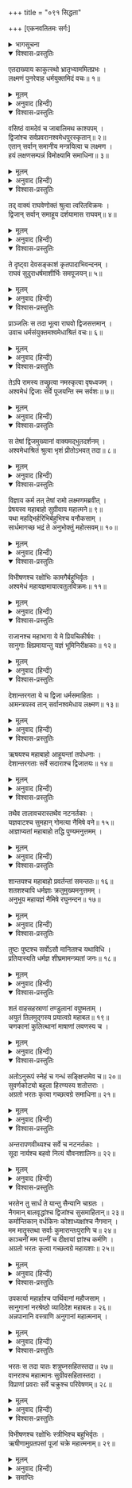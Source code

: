 +++
title = "०९१ सिद्धता"

+++
[एकनवतितमः सर्गः]



<details><summary>भागसूचना</summary>

91. श्रीरामके आदेशसे अश्वमेध-यज्ञकी तैयारी
</details>

<details open><summary>विश्वास-प्रस्तुतिः</summary>

एतदाख्याय काकुत्स्थो भ्रातृभ्याममितप्रभः ।  
लक्ष्मणं पुनरेवाह धर्मयुक्तमिदं वचः॥ १॥
</details>

<details><summary>मूलम्</summary>

एतदाख्याय काकुत्स्थो भ्रातृभ्याममितप्रभः ।  
लक्ष्मणं पुनरेवाह धर्मयुक्तमिदं वचः॥ १॥
</details>

<details><summary>अनुवाद (हिन्दी)</summary>

अपने दोनों भाइयोंको यह कथा सुनाकर अमित तेजस्वी श्रीरामचन्द्रजीने लक्ष्मणसे पुनः यह धर्मयुक्त बात कही—॥ १॥
</details>

<details open><summary>विश्वास-प्रस्तुतिः</summary>

वसिष्ठं वामदेवं च जाबालिमथ काश्यपम् ।  
द्विजांश्च सर्वप्रवरानश्वमेधपुरस्कृतान्॥ २॥  
एतान् सर्वान् समानीय मन्त्रयित्वा च लक्ष्मण ।  
हयं लक्षणसम्पन्नं विमोक्ष्यामि समाधिना॥ ३॥
</details>

<details><summary>मूलम्</summary>

वसिष्ठं वामदेवं च जाबालिमथ काश्यपम् ।  
द्विजांश्च सर्वप्रवरानश्वमेधपुरस्कृतान्॥ २॥  
एतान् सर्वान् समानीय मन्त्रयित्वा च लक्ष्मण ।  
हयं लक्षणसम्पन्नं विमोक्ष्यामि समाधिना॥ ३॥
</details>

<details><summary>अनुवाद (हिन्दी)</summary>

‘लक्ष्मण! मैं अश्वमेध-यज्ञ करानेवाले ब्राह्मणोंमें अग्रगण्य एवं सर्वश्रेष्ठ वसिष्ठ, वामदेव, जाबालि और काश्यप आदि सभी द्विजोंको बुलाकर और उनसे सलाह लेकर पूरी सावधानीके साथ शुभ लक्षणोंसे सम्पन्न घोड़ा छोड़ूँगा’॥ २-३॥
</details>

<details open><summary>विश्वास-प्रस्तुतिः</summary>

तद् वाक्यं राघवेणोक्तं श्रुत्वा त्वरितविक्रमः ।  
द्विजान् सर्वान् समाहूय दर्शयामास राघवम्॥ ४॥
</details>

<details><summary>मूलम्</summary>

तद् वाक्यं राघवेणोक्तं श्रुत्वा त्वरितविक्रमः ।  
द्विजान् सर्वान् समाहूय दर्शयामास राघवम्॥ ४॥
</details>

<details><summary>अनुवाद (हिन्दी)</summary>

रघुनाथजीके कहे हुए इस वचनको सुनकर शीघ्रगामी लक्ष्मणने समस्त ब्राह्मणोंको बुलाकर उन्हें श्रीरामचन्द्रजीसे मिलाया॥ ४॥
</details>

<details open><summary>विश्वास-प्रस्तुतिः</summary>

ते दृष्ट्वा देवसङ्काशं कृतपादाभिवन्दनम् ।  
राघवं सुदुराधर्षमाशीर्भिः समपूजयन्॥ ५॥
</details>

<details><summary>मूलम्</summary>

ते दृष्ट्वा देवसङ्काशं कृतपादाभिवन्दनम् ।  
राघवं सुदुराधर्षमाशीर्भिः समपूजयन्॥ ५॥
</details>

<details><summary>अनुवाद (हिन्दी)</summary>

उन ब्राह्मणोंने देखा, देवतुल्य तेजस्वी और अत्यन्त दुर्जय श्रीराघवेन्द्र हमारे चरणोंमें प्रणाम करके खड़े हैं, तब उन्होंने शुभ-आशीर्वादोंद्वारा उनका सत्कार किया॥ ५॥
</details>

<details open><summary>विश्वास-प्रस्तुतिः</summary>

प्राञ्जलिः स तदा भूत्वा राघवो द्विजसत्तमान् ।  
उवाच धर्मसंयुक्तमश्वमेधाश्रितं वचः॥ ६॥
</details>

<details><summary>मूलम्</summary>

प्राञ्जलिः स तदा भूत्वा राघवो द्विजसत्तमान् ।  
उवाच धर्मसंयुक्तमश्वमेधाश्रितं वचः॥ ६॥
</details>

<details><summary>अनुवाद (हिन्दी)</summary>

उस समय रघुकुलभूषण श्रीराम हाथ जोड़कर उन श्रेष्ठ ब्राह्मणोंसे अश्वमेध-यज्ञके विषयमें धर्मयुक्त श्रेष्ठ वचन बोले—॥ ६॥
</details>

<details open><summary>विश्वास-प्रस्तुतिः</summary>

तेऽपि रामस्य तच्छ्रुत्वा नमस्कृत्वा वृषध्वजम् ।  
अश्वमेधं द्विजाः सर्वे पूजयन्ति स्म सर्वशः॥ ७॥
</details>

<details><summary>मूलम्</summary>

तेऽपि रामस्य तच्छ्रुत्वा नमस्कृत्वा वृषध्वजम् ।  
अश्वमेधं द्विजाः सर्वे पूजयन्ति स्म सर्वशः॥ ७॥
</details>

<details><summary>अनुवाद (हिन्दी)</summary>

वे सब ब्राह्मण भी श्रीरामकी वह बात सुनकर भगवान् शंकरको प्रणाम करके सब प्रकारसे अश्वमेध-यज्ञकी सराहना करने लगे॥ ७॥
</details>

<details open><summary>विश्वास-प्रस्तुतिः</summary>

स तेषां द्विजमुख्यानां वाक्यमद्भुतदर्शनम् ।  
अश्वमेधाश्रितं श्रुत्वा भृशं प्रीतोऽभवत् तदा॥ ८॥
</details>

<details><summary>मूलम्</summary>

स तेषां द्विजमुख्यानां वाक्यमद्भुतदर्शनम् ।  
अश्वमेधाश्रितं श्रुत्वा भृशं प्रीतोऽभवत् तदा॥ ८॥
</details>

<details><summary>अनुवाद (हिन्दी)</summary>

अश्वमेध-यज्ञके विषयमें उन श्रेष्ठ ब्राह्मणोंका अद्भुत ज्ञानसे युक्त वचन सुनकर श्रीरामचन्द्रजीको बड़ी प्रसन्नता हुई॥ ८॥
</details>

<details open><summary>विश्वास-प्रस्तुतिः</summary>

विज्ञाय कर्म तत् तेषां रामो लक्ष्मणमब्रवीत् ।  
प्रेषयस्व महाबाहो सुग्रीवाय महात्मने॥ ९॥  
यथा महद्भिर्हरिभिर्बहुभिश्च वनौकसाम् ।  
सार्धमागच्छ भद्रं ते अनुभोक्तुं महोत्सवम्॥ १०॥
</details>

<details><summary>मूलम्</summary>

विज्ञाय कर्म तत् तेषां रामो लक्ष्मणमब्रवीत् ।  
प्रेषयस्व महाबाहो सुग्रीवाय महात्मने॥ ९॥  
यथा महद्भिर्हरिभिर्बहुभिश्च वनौकसाम् ।  
सार्धमागच्छ भद्रं ते अनुभोक्तुं महोत्सवम्॥ १०॥
</details>

<details><summary>अनुवाद (हिन्दी)</summary>

उस कर्मके लिये उन ब्राह्मणोंकी स्वीकृति जानकर श्रीराम लक्ष्मणसे बोले—‘महाबाहो! तुम महात्मा वानरराज सुग्रीवके पास यह संदेश भेजो कि ‘कपिश्रेष्ठ! तुम बहुत-से विशालकाय वनवासी वानरोंके साथ यहाँ यज्ञ-महोत्सवका आनन्द लेनेके लिये आओ । तुम्हारा कल्याण हो’॥ ९-१०॥
</details>

<details open><summary>विश्वास-प्रस्तुतिः</summary>

विभीषणश्च रक्षोभिः कामगैर्बहुभिर्वृतः ।  
अश्वमेधं महायज्ञमायात्वतुलविक्रमः॥ ११॥
</details>

<details><summary>मूलम्</summary>

विभीषणश्च रक्षोभिः कामगैर्बहुभिर्वृतः ।  
अश्वमेधं महायज्ञमायात्वतुलविक्रमः॥ ११॥
</details>

<details><summary>अनुवाद (हिन्दी)</summary>

‘साथ ही अतुल-पराक्रमी विभीषणको भी यह सूचना दो कि ‘वे इच्छानुसार चलनेवाले बहुत-से राक्षसोंके साथ हमारे महान् अश्वमेध-यज्ञमें पधारें’॥ ११॥
</details>

<details open><summary>विश्वास-प्रस्तुतिः</summary>

राजानश्च महाभागा ये मे प्रियचिकीर्षवः ।  
सानुगाः क्षिप्रमायान्तु यज्ञं भूमिनिरीक्षकाः॥ १२॥
</details>

<details><summary>मूलम्</summary>

राजानश्च महाभागा ये मे प्रियचिकीर्षवः ।  
सानुगाः क्षिप्रमायान्तु यज्ञं भूमिनिरीक्षकाः॥ १२॥
</details>

<details><summary>अनुवाद (हिन्दी)</summary>

‘इनके सिवा मेरा प्रिय करनेकी इच्छावाले जो महाभाग राजा हैं, वे भी यज्ञभूमि देखनेके लिये सेवकोंसहित शीघ्र यहाँ आवें॥ १२॥
</details>

<details open><summary>विश्वास-प्रस्तुतिः</summary>

देशान्तरगता ये च द्विजा धर्मसमाहिताः ।  
आमन्त्रयस्व तान् सर्वानश्वमेधाय लक्ष्मण॥ १३॥
</details>

<details><summary>मूलम्</summary>

देशान्तरगता ये च द्विजा धर्मसमाहिताः ।  
आमन्त्रयस्व तान् सर्वानश्वमेधाय लक्ष्मण॥ १३॥
</details>

<details><summary>अनुवाद (हिन्दी)</summary>

‘लक्ष्मण! जो धर्मनिष्ठ ब्राह्मण कार्यवश दूसरे-दूसरे देशोंमें चले गये हैं, उन सबको अपने अश्वमेध-यज्ञके लिये आमन्त्रित करो॥ १३॥
</details>

<details open><summary>विश्वास-प्रस्तुतिः</summary>

ऋषयश्च महाबाहो आहूयन्तां तपोधनाः ।  
देशान्तरगताः सर्वे सदाराश्च द्विजातयः॥ १४॥
</details>

<details><summary>मूलम्</summary>

ऋषयश्च महाबाहो आहूयन्तां तपोधनाः ।  
देशान्तरगताः सर्वे सदाराश्च द्विजातयः॥ १४॥
</details>

<details><summary>अनुवाद (हिन्दी)</summary>

‘महाबाहो! तपोधन ऋषियोंको तथा अन्य राज्यमें रहनेवाले स्त्रियोंसहित समस्त ब्रह्मर्षियोंको भी बुला लो॥
</details>

<details open><summary>विश्वास-प्रस्तुतिः</summary>

तथैव तालावचरास्तथैव नटनर्तकाः ।  
यज्ञवाटश्च सुमहान् गोमत्या नैमिषे वने॥ १५॥  
आज्ञाप्यतां महाबाहो तद्धि पुण्यमनुत्तमम् ।
</details>

<details><summary>मूलम्</summary>

तथैव तालावचरास्तथैव नटनर्तकाः ।  
यज्ञवाटश्च सुमहान् गोमत्या नैमिषे वने॥ १५॥  
आज्ञाप्यतां महाबाहो तद्धि पुण्यमनुत्तमम् ।
</details>

<details><summary>अनुवाद (हिन्दी)</summary>

‘महाबाहो! ताल लेकर रंगभूमिमें संचरण करनेवाले सूत्रधार तथा नट और नर्तक भी बुला लिये जायँ । नैमिषारण्यमें गोमतीके तटपर विशाल यज्ञमण्डप बनानेकी आज्ञा दो; क्योंकि वह वन बहुत ही उत्तम और पवित्र स्थान है॥ १५ १/२॥
</details>

<details open><summary>विश्वास-प्रस्तुतिः</summary>

शान्तयश्च महाबाहो प्रवर्तन्तां समन्ततः॥ १६॥  
शतशश्चापि धर्मज्ञाः क्रतुमुख्यमनुत्तमम् ।  
अनुभूय महायज्ञं नैमिषे रघुनन्दन॥ १७॥
</details>

<details><summary>मूलम्</summary>

शान्तयश्च महाबाहो प्रवर्तन्तां समन्ततः॥ १६॥  
शतशश्चापि धर्मज्ञाः क्रतुमुख्यमनुत्तमम् ।  
अनुभूय महायज्ञं नैमिषे रघुनन्दन॥ १७॥
</details>

<details><summary>अनुवाद (हिन्दी)</summary>

‘महाबाहु रघुनन्दन! वहाँ यज्ञकी निर्विघ्न-समाप्तिके लिये सर्वत्र शान्ति-विधान प्रारम्भ करा दो । नैमिषारण्यमें सैकड़ों धर्मज्ञ पुरुष उस परम उत्तम और श्रेष्ठ महायज्ञको देखकर कृतार्थ हों॥ १६-१७॥
</details>

<details open><summary>विश्वास-प्रस्तुतिः</summary>

तुष्टः पुष्टश्च सर्वोऽसौ मानितश्च यथाविधि ।  
प्रतियास्यति धर्मज्ञ शीघ्रमामन्त्र्यतां जनः॥ १८॥
</details>

<details><summary>मूलम्</summary>

तुष्टः पुष्टश्च सर्वोऽसौ मानितश्च यथाविधि ।  
प्रतियास्यति धर्मज्ञ शीघ्रमामन्त्र्यतां जनः॥ १८॥
</details>

<details><summary>अनुवाद (हिन्दी)</summary>

‘धर्मज्ञ लक्ष्मण! शीघ्र लोगोंको आमन्त्रित करो और जो लोग आवें, वे सब विधिपूर्वक तुष्ट, पुष्ट एवं सम्मानित होकर लौटें॥ १८॥
</details>

<details open><summary>विश्वास-प्रस्तुतिः</summary>

शतं वाहसहस्राणां तण्डुलानां वपुष्मताम् ।  
अयुतं तिलमुद‍्गस्य प्रयात्वग्रे महाबल॥ १९॥  
चणकानां कुलित्थानां माषाणां लवणस्य च ।
</details>

<details><summary>मूलम्</summary>

शतं वाहसहस्राणां तण्डुलानां वपुष्मताम् ।  
अयुतं तिलमुद‍्गस्य प्रयात्वग्रे महाबल॥ १९॥  
चणकानां कुलित्थानां माषाणां लवणस्य च ।
</details>

<details><summary>अनुवाद (हिन्दी)</summary>

‘महाबली सुमित्राकुमार! लाखों बोझ ढोनेवाले पशु खड़े दानेवाले चावल लेकर और दस हजार पशु तिल, मूँग, चना, कुल्थी, उड़द और नमकके बोझ लेकर आगे चलें॥ १९ १/२॥
</details>

<details open><summary>विश्वास-प्रस्तुतिः</summary>

अतोऽनुरूपं स्नेहं च गन्धं सङ्क्षिप्तमेव च॥ २०॥  
सुवर्णकोट्यो बहुला हिरण्यस्य शतोत्तराः ।  
अग्रतो भरतः कृत्वा गच्छत्वग्रे समाधिना॥ २१॥
</details>

<details><summary>मूलम्</summary>

अतोऽनुरूपं स्नेहं च गन्धं सङ्क्षिप्तमेव च॥ २०॥  
सुवर्णकोट्यो बहुला हिरण्यस्य शतोत्तराः ।  
अग्रतो भरतः कृत्वा गच्छत्वग्रे समाधिना॥ २१॥
</details>

<details><summary>अनुवाद (हिन्दी)</summary>

‘इसीके अनुरूप घी, तेल, दूध, दही तथा बिना घिसे हुए चन्दन और बिना पिसे हुए सुगन्धित पदार्थ भी भेजे जाने चाहिये । भरत सौ करोड़से भी अधिक सोने-चाँदीके सिक्के साथ लेकर पहले ही जायँ और बड़ी सावधानीके साथ यात्रा करें॥ २०-२१॥
</details>

<details open><summary>विश्वास-प्रस्तुतिः</summary>

अन्तरापणवीथ्यश्च सर्वे च नटनर्तकाः ।  
सूदा नार्यश्च बहवो नित्यं यौवनशालिनः॥ २२॥
</details>

<details><summary>मूलम्</summary>

अन्तरापणवीथ्यश्च सर्वे च नटनर्तकाः ।  
सूदा नार्यश्च बहवो नित्यं यौवनशालिनः॥ २२॥
</details>

<details><summary>अनुवाद (हिन्दी)</summary>

‘मार्गमें आवश्यक वस्तुओंके क्रय-विक्रयके लिये जगह-जगह बाजारें भी लगनी चाहिये; अतः इसके प्रवर्तक वणिक् एवं व्यवसायी लोग भी यात्रा करें । समस्त नट और नर्तक भी जायँ । बहुत-से रसोइये तथा सदा युवावस्थासे सुशोभित होनेवाली स्त्रियाँ भी यात्रा करें॥ २२॥
</details>

<details open><summary>विश्वास-प्रस्तुतिः</summary>

भरतेन तु सार्धं ते यान्तु सैन्यानि चाग्रतः ।  
नैगमान् बालवृद्धांश्च द्विजांश्च सुसमाहितान्॥ २३॥  
कर्मान्तिकान् वर्धकिनः कोशाध्यक्षांश्च नैगमान् ।  
मम मातॄस्तथा सर्वाः कुमारान्तःपुराणि च॥ २४॥  
काञ्चनीं मम पत्नीं च दीक्षायां ज्ञांश्च कर्मणि ।  
अग्रतो भरतः कृत्वा गच्छत्वग्रे महायशाः॥ २५॥
</details>

<details><summary>मूलम्</summary>

भरतेन तु सार्धं ते यान्तु सैन्यानि चाग्रतः ।  
नैगमान् बालवृद्धांश्च द्विजांश्च सुसमाहितान्॥ २३॥  
कर्मान्तिकान् वर्धकिनः कोशाध्यक्षांश्च नैगमान् ।  
मम मातॄस्तथा सर्वाः कुमारान्तःपुराणि च॥ २४॥  
काञ्चनीं मम पत्नीं च दीक्षायां ज्ञांश्च कर्मणि ।  
अग्रतो भरतः कृत्वा गच्छत्वग्रे महायशाः॥ २५॥
</details>

<details><summary>अनुवाद (हिन्दी)</summary>

‘भरतके साथ आगे-आगे सेनाएँ भी जायँ । महायशस्वी भरत शास्त्रवेत्ता विद्वानों, बालकों, वृद्धों, एकाग्र चित्तवाले ब्राह्मणों, काम करनेवाले नौकरों, बढ़इयों, कोषाध्यक्षों, वैदिकों, मेरी सब माताओं, कुमारोंके अन्तःपुरों (भरत आदिकी स्त्रियों), मेरी पत्नीकी सुवर्णमयी प्रतिमा तथा यज्ञकर्मकी दीक्षाके जानकार ब्राह्मणोंको आगे करके पहले ही यात्रा करें’॥ २३—२५॥
</details>

<details open><summary>विश्वास-प्रस्तुतिः</summary>

उपकार्या महार्हाश्च पार्थिवानां महौजसाम् ।  
सानुगानां नरश्रेष्ठो व्यादिदेश महाबलः॥ २६॥  
अन्नपानानि वस्त्राणि अनुगानां महात्मनाम् ।
</details>

<details><summary>मूलम्</summary>

उपकार्या महार्हाश्च पार्थिवानां महौजसाम् ।  
सानुगानां नरश्रेष्ठो व्यादिदेश महाबलः॥ २६॥  
अन्नपानानि वस्त्राणि अनुगानां महात्मनाम् ।
</details>

<details><summary>अनुवाद (हिन्दी)</summary>

तत्पश्चात् महाबली नरश्रेष्ठ श्रीरामने सेवकोंसहित महातेजस्वी नरेशोंके ठहरनेके लिये बहुमूल्य वासस्थान बनाने (खेमे आदि लगाने)-के लिये आदेश दिया तथा सेवकोंसहित उन महात्मा नरेशोंके लिये अन्न-पान एवं वस्त्र आदिकी भी व्यवस्था करायी॥ २६ १/२॥
</details>

<details open><summary>विश्वास-प्रस्तुतिः</summary>

भरतः स तदा यातः शत्रुघ्नसहितस्तदा॥ २७॥  
वानराश्च महात्मानः सुग्रीवसहितास्तदा ।  
विप्राणां प्रवराः सर्वे चक्रुश्च परिवेषणम्॥ २८॥
</details>

<details><summary>मूलम्</summary>

भरतः स तदा यातः शत्रुघ्नसहितस्तदा॥ २७॥  
वानराश्च महात्मानः सुग्रीवसहितास्तदा ।  
विप्राणां प्रवराः सर्वे चक्रुश्च परिवेषणम्॥ २८॥
</details>

<details><summary>अनुवाद (हिन्दी)</summary>

तदनन्तर शत्रुघ्नसहित भरतने नैमिषारण्यको प्रस्थान किया । उस समय वहाँ सुग्रीवसहित महात्मा वानर जितने भी श्रेष्ठ ब्राह्मण वहाँ उपस्थित थे, उन सबको रसोई परोसनेका काम करते थे॥ २७-२८॥
</details>

<details open><summary>विश्वास-प्रस्तुतिः</summary>

विभीषणश्च रक्षोभिः स्त्रीभिश्च बहुभिर्वृतः ।  
ऋषीणामुग्रतपसां पूजां चक्रे महात्मनाम्॥ २९॥
</details>

<details><summary>मूलम्</summary>

विभीषणश्च रक्षोभिः स्त्रीभिश्च बहुभिर्वृतः ।  
ऋषीणामुग्रतपसां पूजां चक्रे महात्मनाम्॥ २९॥
</details>

<details><summary>अनुवाद (हिन्दी)</summary>

स्त्रियों तथा बहुत-से राक्षसोंके साथ विभीषण उग्र तपस्वी महात्मा मुनियोंके स्वागत-सत्कारका काम सँभालते थे॥ २९॥
</details>

<details><summary>समाप्तिः</summary>

इत्यार्षे श्रीमद्रामायणे वाल्मीकीये आदिकाव्ये उत्तरकाण्डे एकनवतितमः सर्गः॥ ९१॥  
इस प्रकार श्रीवाल्मीकिनिर्मित आर्षरामायण आदिकाव्यके उत्तरकाण्डमें इक्यानबेवाँ सर्ग पूरा हुआ॥ ९१॥
</details>

